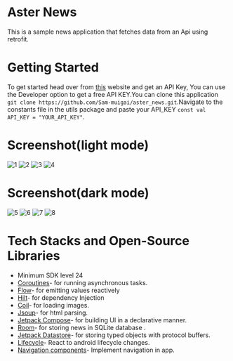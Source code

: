 # Aster News
This is a sample news application that fetches data from an Api using retrofit.

# Getting Started
To get started head over from [this](https://newsapi.org) website and get an API Key,
You can use the Developer option to get a free API KEY.You can clone this application `git clone https://github.com/Sam-muigai/aster_news.git`.Navigate to the constants file in the utils package and paste your API_KEY `const val API_KEY = "YOUR_API_KEY"`.

# Screenshot(light mode)
![1](https://user-images.githubusercontent.com/97452496/218014240-a7553983-6fb5-4434-b2fc-fa6aae8d71db.jpg)
![2](https://user-images.githubusercontent.com/97452496/218014288-02318b5f-daee-42d5-b54a-c910ae5e0ae0.jpg)
![3](https://user-images.githubusercontent.com/97452496/218014303-23b7265e-4ed0-45e6-91f9-45df8e3a68fd.jpg)
![4](https://user-images.githubusercontent.com/97452496/218014320-20d773fd-4f9f-409c-9d49-830513741de0.jpg)

# Screenshot(dark mode)
![5](https://user-images.githubusercontent.com/97452496/218014336-c0b90086-e67d-4659-8f31-d366b2ee1675.jpg)
![6](https://user-images.githubusercontent.com/97452496/218014369-31d7f20f-f05e-4543-8505-15e3cc814259.jpg)
![7](https://user-images.githubusercontent.com/97452496/218014381-7ae8e648-4946-4e44-9980-7a44bd8fcc10.jpg)
![8](https://user-images.githubusercontent.com/97452496/218014393-f6a7abf7-e4e8-4c00-b8af-53569583cfc3.jpg)

# Tech Stacks and Open-Source Libraries
* Minimum SDK level 24
* [Coroutines](https://kotlinlang.org/docs/multiplatform-mobile-concurrency-and-coroutines.html#coroutines)- for running asynchronous tasks.
* [Flow](https://developer.android.com/kotlin/flow)- for emitting values reactively
* [Hilt](https://developer.android.com/training/dependency-injection/hilt-android)- for dependency Injection
* [Coil](https://coil-kt.github.io/coil/)- for loading images.
* [Jsoup](https://jsoup.org/download)- for html parsing.
* [Jetpack Compose](https://developer.android.com/jetpack/compose)- for building UI in a declarative manner.
* [Room](https://developer.android.com/training/data-storage/room)- for storing news in SQLite database .
* [Jetpack Datastore](https://developer.android.com/topic/libraries/architecture/datastore)- for storing typed objects with protocol buffers.
* [Lifecycle](https://developer.android.com/guide/components/activities/activity-lifecycle)- React to android lifecycle changes.
* [Navigation components](https://developer.android.com/jetpack/compose/navigation)- Implement navigation in app.
